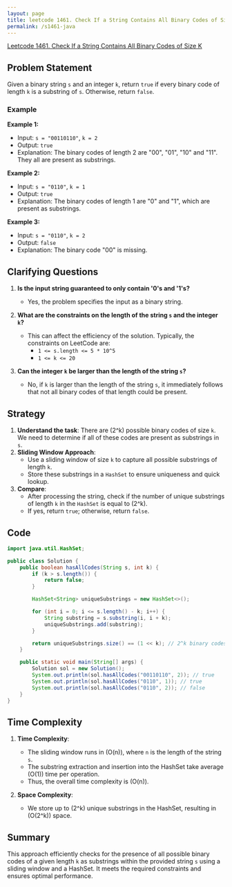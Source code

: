 ```yaml
---
layout: page
title: leetcode 1461. Check If a String Contains All Binary Codes of Size K
permalink: /s1461-java
---
```

[Leetcode 1461. Check If a String Contains All Binary Codes of Size K](https://algoadvance.github.io/algoadvance/l1461)
## Problem Statement

Given a binary string `s` and an integer `k`, return `true` if every binary code of length `k` is a substring of `s`. Otherwise, return `false`.

### Example
**Example 1:**
- Input: `s = "00110110"`, `k = 2`
- Output: `true`
- Explanation: The binary codes of length 2 are "00", "01", "10" and "11". They all are present as substrings.

**Example 2:**
- Input: `s = "0110"`, `k = 1`
- Output: `true`
- Explanation: The binary codes of length 1 are "0" and "1", which are present as substrings.

**Example 3:**
- Input: `s = "0110"`, `k = 2`
- Output: `false`
- Explanation: The binary code "00" is missing.

## Clarifying Questions
1. **Is the input string guaranteed to only contain '0's and '1's?**
   - Yes, the problem specifies the input as a binary string.
  
2. **What are the constraints on the length of the string `s` and the integer `k`?**
   - This can affect the efficiency of the solution. Typically, the constraints on LeetCode are:
     - `1 <= s.length <= 5 * 10^5`
     - `1 <= k <= 20`

3. **Can the integer `k` be larger than the length of the string `s`?**
   - No, if `k` is larger than the length of the string `s`, it immediately follows that not all binary codes of that length could be present.

## Strategy
1. **Understand the task**: There are \(2^k\) possible binary codes of size `k`. We need to determine if all of these codes are present as substrings in `s`.
2. **Sliding Window Approach**:
   - Use a sliding window of size `k` to capture all possible substrings of length `k`.
   - Store these substrings in a `HashSet` to ensure uniqueness and quick lookup.
3. **Compare**:
   - After processing the string, check if the number of unique substrings of length `k` in the `HashSet` is equal to \(2^k\).
   - If yes, return `true`; otherwise, return `false`.

## Code

```java
import java.util.HashSet;

public class Solution {
    public boolean hasAllCodes(String s, int k) {
        if (k > s.length()) {
            return false;
        }

        HashSet<String> uniqueSubstrings = new HashSet<>();

        for (int i = 0; i <= s.length() - k; i++) {
            String substring = s.substring(i, i + k);
            uniqueSubstrings.add(substring);
        }

        return uniqueSubstrings.size() == (1 << k); // 2^k binary codes
    }

    public static void main(String[] args) {
        Solution sol = new Solution();
        System.out.println(sol.hasAllCodes("00110110", 2)); // true
        System.out.println(sol.hasAllCodes("0110", 1)); // true
        System.out.println(sol.hasAllCodes("0110", 2)); // false
    }
}
```

## Time Complexity
1. **Time Complexity**: 
   - The sliding window runs in \(O(n)\), where `n` is the length of the string `s`.
   - The substring extraction and insertion into the HashSet take average \(O(1)\) time per operation.
   - Thus, the overall time complexity is \(O(n)\).

2. **Space Complexity**:
   - We store up to \(2^k\) unique substrings in the HashSet, resulting in \(O(2^k)\) space.

## Summary
This approach efficiently checks for the presence of all possible binary codes of a given length `k` as substrings within the provided string `s` using a sliding window and a HashSet. It meets the required constraints and ensures optimal performance.